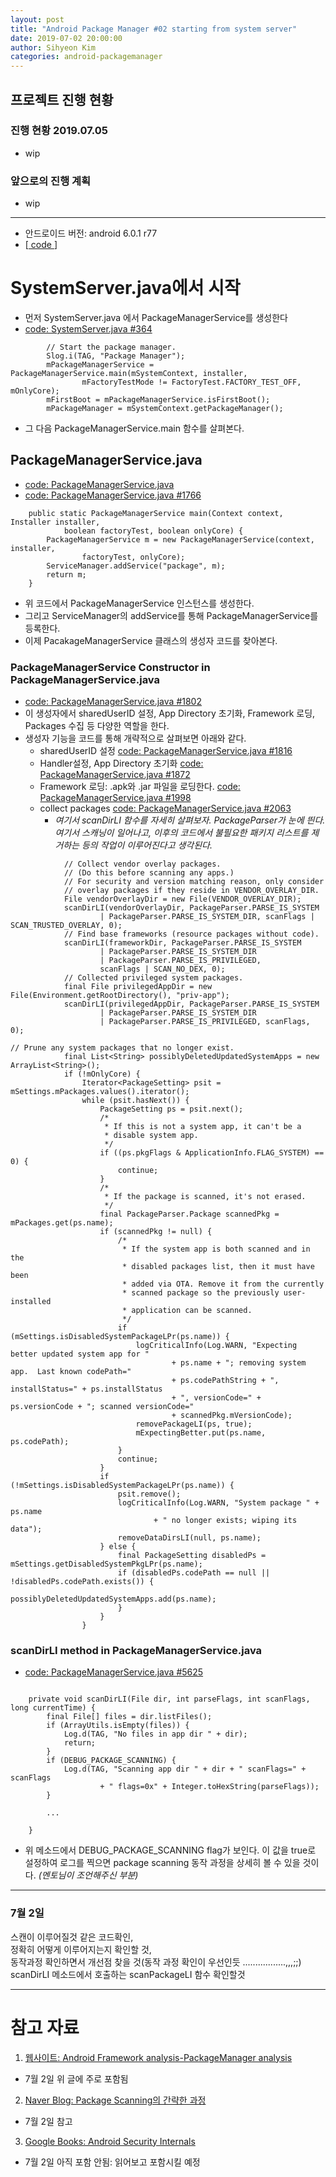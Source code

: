 ```yaml
---
layout: post
title: "Android Package Manager #02 starting from system server"
date: 2019-07-02 20:00:00
author: Sihyeon Kim
categories: android-packagemanager
---
```


## 프로젝트 진행 현황
### 진행 현황 2019.07.05  
- wip
### 앞으로의 진행 계획    
- wip

---

- 안드로이드 버전: android 6.0.1 r77  
- [[ code ](https://android.googlesource.com/platform/frameworks/base/+/refs/tags/android-6.0.1_r77)]   

# SystemServer.java에서 시작  
- 먼저 SystemServer.java 에서 PackageManagerService를 생성한다  
- [ code: SystemServer.java #364 ](https://android.googlesource.com/platform/frameworks/base/+/refs/tags/android-6.0.1_r77/services/java/com/android/server/SystemServer.java#364)  
```
        // Start the package manager.
        Slog.i(TAG, "Package Manager");
        mPackageManagerService = PackageManagerService.main(mSystemContext, installer,
                mFactoryTestMode != FactoryTest.FACTORY_TEST_OFF, mOnlyCore);
        mFirstBoot = mPackageManagerService.isFirstBoot();
        mPackageManager = mSystemContext.getPackageManager();
```  
- 그 다음 PackageManagerService.main 함수를 살펴본다.  

## PackageManagerService.java  
- [ code: PackageManagerService.java ](https://android.googlesource.com/platform/frameworks/base/+/refs/tags/android-6.0.1_r81/services/core/java/com/android/server/pm/PackageManagerService.java)  
- [ code: PackageManagerService.java #1766 ](https://android.googlesource.com/platform/frameworks/base/+/refs/tags/android-6.0.1_r81/services/core/java/com/android/server/pm/PackageManagerService.java#1766)  
```
    public static PackageManagerService main(Context context, Installer installer,
            boolean factoryTest, boolean onlyCore) {
        PackageManagerService m = new PackageManagerService(context, installer,
                factoryTest, onlyCore);
        ServiceManager.addService("package", m);
        return m;
    }
```   
- 위 코드에서 PackageManagerService 인스턴스를 생성한다.  
- 그리고 ServiceManager의 addService를 통해 PackageManagerService를 등록한다.   
- 이제 PacakageManagerService 클래스의 생성자 코드를 찾아본다.  

### PackageManagerService Constructor in PackageManagerService.java  
- [ code: PackageManagerService.java #1802 ](https://android.googlesource.com/platform/frameworks/base/+/refs/tags/android-6.0.1_r81/services/core/java/com/android/server/pm/PackageManagerService.java#1802)  
- 이 생성자에서 sharedUserID 설정, App Directory 초기화, Framework 로딩, Packages 수집 등 다양한 역할을 한다.  
- 생성자 기능을 코드를 통해 개략적으로 살펴보면 아래와 같다.  
  - sharedUserID 설정 [ code: PackageManagerService.java #1816 ](https://android.googlesource.com/platform/frameworks/base/+/refs/tags/android-6.0.1_r81/services/core/java/com/android/server/pm/PackageManagerService.java#1816)  
  - Handler설정, App Directory 초기화 [ code: PackageManagerService.java #1872 ](https://android.googlesource.com/platform/frameworks/base/+/refs/tags/android-6.0.1_r81/services/core/java/com/android/server/pm/PackageManagerService.java#1872)    
  - Framework 로딩: .apk와 .jar 파일을 로딩한다. [ code: PackageManagerService.java #1998 ](https://android.googlesource.com/platform/frameworks/base/+/refs/tags/android-6.0.1_r81/services/core/java/com/android/server/pm/PackageManagerService.java#1998)  
  - collect packages [ code: PackageManagerService.java #2063 ](https://android.googlesource.com/platform/frameworks/base/+/refs/tags/android-6.0.1_r81/services/core/java/com/android/server/pm/PackageManagerService.java#2063)  
    - *여기서 scanDirLI 함수를 자세히 살펴보자. PackageParser가 눈에 띈다. 여기서 스캐닝이 일어나고, 이후의 코드에서 불필요한 패키지 리스트를 제거하는 등의 작업이 이루어진다고 생각된다.*  
```
            // Collect vendor overlay packages.
            // (Do this before scanning any apps.)
            // For security and version matching reason, only consider
            // overlay packages if they reside in VENDOR_OVERLAY_DIR.
            File vendorOverlayDir = new File(VENDOR_OVERLAY_DIR);
            scanDirLI(vendorOverlayDir, PackageParser.PARSE_IS_SYSTEM
                    | PackageParser.PARSE_IS_SYSTEM_DIR, scanFlags | SCAN_TRUSTED_OVERLAY, 0);
            // Find base frameworks (resource packages without code).
            scanDirLI(frameworkDir, PackageParser.PARSE_IS_SYSTEM
                    | PackageParser.PARSE_IS_SYSTEM_DIR
                    | PackageParser.PARSE_IS_PRIVILEGED,
                    scanFlags | SCAN_NO_DEX, 0);
            // Collected privileged system packages.
            final File privilegedAppDir = new File(Environment.getRootDirectory(), "priv-app");
            scanDirLI(privilegedAppDir, PackageParser.PARSE_IS_SYSTEM
                    | PackageParser.PARSE_IS_SYSTEM_DIR
                    | PackageParser.PARSE_IS_PRIVILEGED, scanFlags, 0);
```
```
// Prune any system packages that no longer exist.
            final List<String> possiblyDeletedUpdatedSystemApps = new ArrayList<String>();
            if (!mOnlyCore) {
                Iterator<PackageSetting> psit = mSettings.mPackages.values().iterator();
                while (psit.hasNext()) {
                    PackageSetting ps = psit.next();
                    /*
                     * If this is not a system app, it can't be a
                     * disable system app.
                     */
                    if ((ps.pkgFlags & ApplicationInfo.FLAG_SYSTEM) == 0) {
                        continue;
                    }
                    /*
                     * If the package is scanned, it's not erased.
                     */
                    final PackageParser.Package scannedPkg = mPackages.get(ps.name);
                    if (scannedPkg != null) {
                        /*
                         * If the system app is both scanned and in the
                         * disabled packages list, then it must have been
                         * added via OTA. Remove it from the currently
                         * scanned package so the previously user-installed
                         * application can be scanned.
                         */
                        if (mSettings.isDisabledSystemPackageLPr(ps.name)) {
                            logCriticalInfo(Log.WARN, "Expecting better updated system app for "
                                    + ps.name + "; removing system app.  Last known codePath="
                                    + ps.codePathString + ", installStatus=" + ps.installStatus
                                    + ", versionCode=" + ps.versionCode + "; scanned versionCode="
                                    + scannedPkg.mVersionCode);
                            removePackageLI(ps, true);
                            mExpectingBetter.put(ps.name, ps.codePath);
                        }
                        continue;
                    }
                    if (!mSettings.isDisabledSystemPackageLPr(ps.name)) {
                        psit.remove();
                        logCriticalInfo(Log.WARN, "System package " + ps.name
                                + " no longer exists; wiping its data");
                        removeDataDirsLI(null, ps.name);
                    } else {
                        final PackageSetting disabledPs = mSettings.getDisabledSystemPkgLPr(ps.name);
                        if (disabledPs.codePath == null || !disabledPs.codePath.exists()) {
                            possiblyDeletedUpdatedSystemApps.add(ps.name);
                        }
                    }
                }
```

### scanDirLI method in PackageManagerService.java  
-  [ code: PackageManagerService.java #5625 ](https://android.googlesource.com/platform/frameworks/base/+/refs/tags/android-6.0.1_r81/services/core/java/com/android/server/pm/PackageManagerService.java#5625)
```

    private void scanDirLI(File dir, int parseFlags, int scanFlags, long currentTime) {
        final File[] files = dir.listFiles();
        if (ArrayUtils.isEmpty(files)) {
            Log.d(TAG, "No files in app dir " + dir);
            return;
        }
        if (DEBUG_PACKAGE_SCANNING) {
            Log.d(TAG, "Scanning app dir " + dir + " scanFlags=" + scanFlags
                    + " flags=0x" + Integer.toHexString(parseFlags));
        }
        
        ...
        
    }
```
- 위 메소드에서 DEBUG_PACKAGE_SCANNING flag가 보인다. 이 값을 true로 설정하여 로그를 찍으면 package scanning 동작 과정을 상세히 볼 수 있을 것이다. *(멘토님이 조언해주신 부분)*   

---

### 7월 2일  
스캔이 이루어질것 같은 코드확인,  
정확히 어떻게 이루어지는지 확인할 것,  
동작과정 확인하면서 개선점 찾을 것(동작 과정 확인이 우선인듯 .................,,,;;)    
scanDirLI 메소드에서 호출하는 scanPackageLI 함수 확인할것   
 
---

# 참고 자료  
1. [웹사이트: Android Framework analysis-PackageManager analysis](https://www.programering.com/a/MzN5QzNwATk.html)  
  - 7월 2일 위 글에 주로 포함됨
2. [Naver Blog: Package Scanning의 간략한 과정](http://blog.naver.com/PostView.nhn?blogId=hyup8509&logNo=130150211745)  
  - 7월 2일 참고
3. [Google Books: Android Security Internals](https://books.google.co.kr/books?id=-QcvDwAAQBAJ&pg=PA64&dq=packagemanagerservice&hl=ko&sa=X&ved=0ahUKEwidvsHFppbjAhVtEqYKHc_oCiwQ6AEIKDAA#v=onepage&q=packagemanagerservice&f=false)  
  - 7월 2일 아직 포함 안됨: 읽어보고 포함시킬 예정
